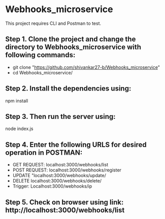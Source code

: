 # Webhooks_microservice
This project requires CLI and Postman to test. 
## Step 1. Clone the project and change the directory to Webhooks_microservice with following commands:
- git clone "https://github.com/shivankar27-b/Webhooks_microservice"
- cd Webhooks_microservice/
## Step 2. Install the dependencies using:
npm install
## Step 3. Then run the server using:
node index.js
## Step 4. Enter the following URLS for desired operation in POSTMAN:
- GET REQUEST: 
localhost:3000/webhooks/list
- POST REQUEST:
localhost:3000/webhooks/register
- UPDATE
"localhost:3000/webhooks/update/<id>
- DELETE
localhost:3000/webhooks/delete/<id>
- Trigger:
Localhost:3000/webhooks/ip
## Step 5. Check on browser using link: http://localhost:3000/webhooks/list

